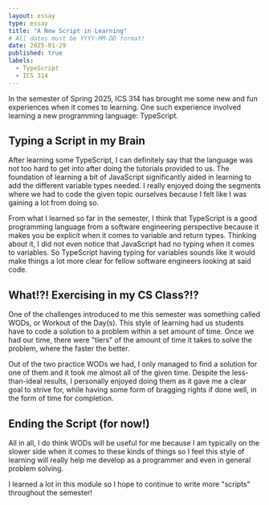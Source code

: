 ```yaml
---
layout: essay
type: essay
title: "A New Script in Learning"
# All dates must be YYYY-MM-DD format!
date: 2025-01-29
published: true
labels:
  - TypeScript
  - ICS 314
---
```



In the semester of Spring 2025, ICS 314 has brought me some new and fun experiences when it comes to learning. One such experience involved learning a new programming language: TypeScript.

## Typing a Script in my Brain

After learning some TypeScript, I can definitely say that the language was not too hard to get into after doing the tutorials provided to us. The foundation of learning a bit of JavaScript significantly aided in learning to add the different variable types needed. I really enjoyed doing the segments where we had to code the given topic ourselves because I felt like I was gaining a lot from doing so.

From what I learned so far in the semester, I think that TypeScript is a good programming language from a software engineering perspective because it makes you be explicit when it comes to variable and return types. Thinking about it, I did not even notice that JavaScript had no typing when it comes to variables. So TypeScript having typing for variables sounds like it would make things a lot more clear for fellow software engineers looking at said code.

## What!?! Exercising in my CS Class?!?

One of the challenges introduced to me this semester was something called WODs, or Workout of the Day(s). This style of learning had us students have to code a solution to a problem within a set amount of time. Once we had our time, there were "tiers" of the amount of time it takes to solve the problem, where the faster the better.

Out of the two practice WODs we had, I only managed to find a solution for one of them and it took me almost all of the given time. Despite the less-than-ideal results, I personally enjoyed doing them as it gave me a clear goal to strive for, while having some form of bragging rights if done well, in the form of time for completion. 

## Ending the Script (for now!)

All in all, I do think WODs will be useful for me because I am typically on the slower side when it comes to these kinds of things so I feel this style of learning will really help me develop as a programmer and even in general problem solving. 

I learned a lot in this module so I hope to continue to write more "scripts" throughout the semester!

